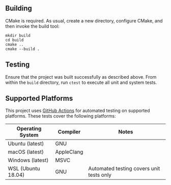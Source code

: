 ## Building

CMake is required. As usual, create a new directory, configure CMake, and then
invoke the build tool:

```
mkdir build
cd build
cmake ..
cmake --build .
```

## Testing

Ensure that the project was built successfully as described above. From within
the `build` directory, run `ctest` to execute all unit and system tests.

## Supported Platforms

This project uses [GitHub Actions](.github/workflows) for automated testing on
supported platforms. These tests cover the following platforms:

| Operating System   | Compiler   | Notes                                    |
| ------------------ | ---------- | ---------------------------------------- |
| Ubuntu (latest)    | GNU        |                                          |
| macOS (latest)     | AppleClang |                                          |
| Windows (latest)   | MSVC       |                                          |
| WSL (Ubuntu 18.04) | GNU        | Automated testing covers unit tests only |
